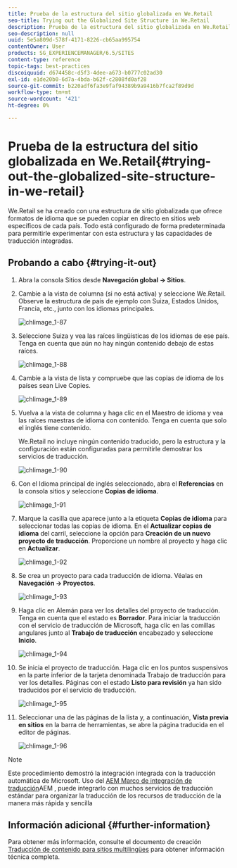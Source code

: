 ```yaml
---
title: Prueba de la estructura del sitio globalizada en We.Retail
seo-title: Trying out the Globalized Site Structure in We.Retail
description: Prueba de la estructura del sitio globalizada en We.Retail
seo-description: null
uuid: 5e5a809d-578f-4171-8226-cb65aa995754
contentOwner: User
products: SG_EXPERIENCEMANAGER/6.5/SITES
content-type: reference
topic-tags: best-practices
discoiquuid: d674458c-d5f3-4dee-a673-b0777c02ad30
exl-id: e1de20b0-6d7a-4bda-b62f-c2808fd0af28
source-git-commit: b220adf6fa3e9faf94389b9a9416b7fca2f89d9d
workflow-type: tm+mt
source-wordcount: '421'
ht-degree: 0%

---
```


# Prueba de la estructura del sitio globalizada en We.Retail{#trying-out-the-globalized-site-structure-in-we-retail}

We.Retail se ha creado con una estructura de sitio globalizada que ofrece formatos de idioma que se pueden copiar en directo en sitios web específicos de cada país. Todo está configurado de forma predeterminada para permitirle experimentar con esta estructura y las capacidades de traducción integradas.

## Probando a cabo {#trying-it-out}

1. Abra la consola Sitios desde **Navegación global -> Sitios**.
1. Cambie a la vista de columna (si no está activa) y seleccione We.Retail. Observe la estructura de país de ejemplo con Suiza, Estados Unidos, Francia, etc., junto con los idiomas principales.

   ![chlimage_1-87](assets/chlimage_1-87a.png)

1. Seleccione Suiza y vea las raíces lingüísticas de los idiomas de ese país. Tenga en cuenta que aún no hay ningún contenido debajo de estas raíces.

   ![chlimage_1-88](assets/chlimage_1-88a.png)

1. Cambie a la vista de lista y compruebe que las copias de idioma de los países sean Live Copies.

   ![chlimage_1-89](assets/chlimage_1-89a.png)

1. Vuelva a la vista de columna y haga clic en el Maestro de idioma y vea las raíces maestras de idioma con contenido. Tenga en cuenta que solo el inglés tiene contenido.

   We.Retail no incluye ningún contenido traducido, pero la estructura y la configuración están configuradas para permitirle demostrar los servicios de traducción.

   ![chlimage_1-90](assets/chlimage_1-90a.png)

1. Con el Idioma principal de inglés seleccionado, abra el **Referencias** en la consola sitios y seleccione **Copias de idioma**.

   ![chlimage_1-91](assets/chlimage_1-91.png)

1. Marque la casilla que aparece junto a la etiqueta **Copias de idioma** para seleccionar todas las copias de idioma. En el **Actualizar copias de idioma** del carril, seleccione la opción para **Creación de un nuevo proyecto de traducción**. Proporcione un nombre al proyecto y haga clic en **Actualizar**.

   ![chlimage_1-92](assets/chlimage_1-92.png)

1. Se crea un proyecto para cada traducción de idioma. Véalas en **Navegación -> Proyectos**.

   ![chlimage_1-93](assets/chlimage_1-93.png)

1. Haga clic en Alemán para ver los detalles del proyecto de traducción. Tenga en cuenta que el estado es **Borrador**. Para iniciar la traducción con el servicio de traducción de Microsoft, haga clic en las comillas angulares junto al **Trabajo de traducción** encabezado y seleccione **Inicio**.

   ![chlimage_1-94](assets/chlimage_1-94.png)

1. Se inicia el proyecto de traducción. Haga clic en los puntos suspensivos en la parte inferior de la tarjeta denominada Trabajo de traducción para ver los detalles. Páginas con el estado **Listo para revisión** ya han sido traducidos por el servicio de traducción.

   ![chlimage_1-95](assets/chlimage_1-95.png)

1. Seleccionar una de las páginas de la lista y, a continuación, **Vista previa en sitios** en la barra de herramientas, se abre la página traducida en el editor de páginas.

   ![chlimage_1-96](assets/chlimage_1-96.png)

>[!NOTE]
>
>Este procedimiento demostró la integración integrada con la traducción automática de Microsoft. Uso del [AEM Marco de integración de traducción](/help/sites-administering/translation.md)AEM , puede integrarlo con muchos servicios de traducción estándar para organizar la traducción de los recursos de traducción de la manera más rápida y sencilla

## Información adicional {#further-information}

Para obtener más información, consulte el documento de creación [Traducción de contenido para sitios multilingües](/help/sites-administering/translation.md) para obtener información técnica completa.
